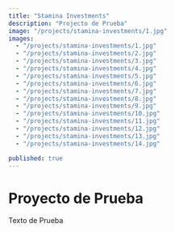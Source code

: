 ```yaml
---
title: "Stamina Investments"
description: "Projecto de Prueba"
image: "/projects/stamina-investments/1.jpg"
images:
  - "/projects/stamina-investments/1.jpg"
  - "/projects/stamina-investments/2.jpg"
  - "/projects/stamina-investments/3.jpg"
  - "/projects/stamina-investments/4.jpg"
  - "/projects/stamina-investments/5.jpg"
  - "/projects/stamina-investments/6.jpg"
  - "/projects/stamina-investments/7.jpg"
  - "/projects/stamina-investments/8.jpg"
  - "/projects/stamina-investments/9.jpg"
  - "/projects/stamina-investments/10.jpg"
  - "/projects/stamina-investments/11.jpg"
  - "/projects/stamina-investments/12.jpg"
  - "/projects/stamina-investments/13.jpg"
  - "/projects/stamina-investments/14.jpg"

published: true
---
```


# Proyecto de Prueba

Texto de Prueba
